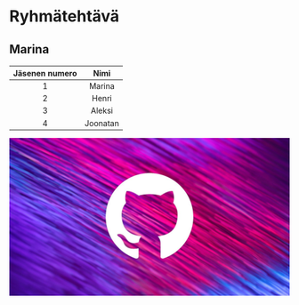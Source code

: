 
# Ryhmätehtävä

## Marina
| Jäsenen numero | Nimi       | 
| :---:          | :---:      |
| 1              | Marina     |        
| 2              | Henri      |    
| 3              | Aleksi     | 	
| 4              | Joonatan   | 	

![picture](Marina-pic.jpg)


